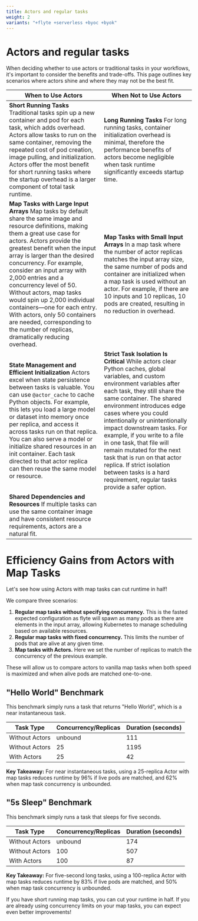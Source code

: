 ```yaml
---
title: Actors and regular tasks
weight: 2
variants: "+flyte +serverless +byoc +byok"
---
```


# Actors and regular tasks

When deciding whether to use actors or traditional tasks in your workflows, it's important to consider the benefits
and trade-offs. This page outlines key scenarios where actors shine and where they may not be the best fit.

| When to Use Actors                                                                                                                                                                                                                                                                                                                                                                                                                                                                                                                                      | When Not to Use Actors                                                                                                                                                                                                                                                                                                                                                                                                                                                                                                                     |
| ------------------------------------------------------------------------------------------------------------------------------------------------------------------------------------------------------------------------------------------------------------------------------------------------------------------------------------------------------------------------------------------------------------------------------------------------------------------------------------------------------------------------------------------------------- | ------------------------------------------------------------------------------------------------------------------------------------------------------------------------------------------------------------------------------------------------------------------------------------------------------------------------------------------------------------------------------------------------------------------------------------------------------------------------------------------------------------------------------------------ |
| **Short Running Tasks** Traditional tasks spin up a new container and pod for each task, which adds overhead. Actors allow tasks to run on the same container, removing the repeated cost of pod creation, image pulling, and initialization. Actors offer the most benefit for short running tasks where the startup overhead is a larger component of total task runtime.                                                                                                                                                                             | **Long Running Tasks** For long running tasks, container initialization overhead is minimal, therefore the performance benefits of actors become negligible when task runtime significantly exceeds startup time.                                                                                                                                                                                                                                                                                                                          |
| **Map Tasks with Large Input Arrays** Map tasks by default share the same image and resource definitions, making them a great use case for actors. Actors provide the greatest benefit when the input array is larger than the desired concurrency. For example, consider an input array with 2,000 entries and a concurrency level of 50. Without actors, map tasks would spin up 2,000 individual containers—one for each entry. With actors, only 50 containers are needed, corresponding to the number of replicas, dramatically reducing overhead. | **Map Tasks with Small Input Arrays** In a map task where the number of actor replicas matches the input array size, the same number of pods and container are initialized when a map task is used without an actor. For example, if there are 10 inputs and 10 replicas, 10 pods are created, resulting in no reduction in overhead.                                                                                                                                                                                                      |
| **State Management and Efficient Initialization** Actors excel when state persistence between tasks is valuable. You can use `@actor_cache` to cache Python objects. For example, this lets you load a large model or dataset into memory once per replica, and access it across tasks run on that replica. You can also serve a model or initialize shared resources in an init container. Each task directed to that actor replica can then reuse the same model or resource.                                                                         | **Strict Task Isolation Is Critical** While actors clear Python caches, global variables, and custom environment variables after each task, they still share the same container. The shared environment introduces edge cases where you could intentionally or unintentionally impact downstream tasks. For example, if you write to a file in one task, that file will remain mutated for the next task that is run on that actor replica. If strict isolation between tasks is a hard requirement, regular tasks provide a safer option. |
| **Shared Dependencies and Resources** If multiple tasks can use the same container image and have consistent resource requirements, actors are a natural fit.                                                                                                                                                                                                                                                                                                                                                                                           |                                                                                                                                                                                                                                                                                                                                                                                                                                                                                                                                            |

# Efficiency Gains from Actors with Map Tasks

Let's see how using Actors with map tasks can cut runtime in half!

We compare three scenarios:

1. **Regular map tasks without specifying concurrency.** This is the fasted expected configuration as flyte will spawn as many pods as there are elements in the input array, allowing Kubernetes to manage scheduling based on available resources.
2. **Regular map tasks with fixed concurrency.** This limits the number of pods that are alive at any given time.
3. **Map tasks with Actors.** Here we set the number of replicas to match the concurrency of the previous example.

These will allow us to compare actors to vanilla map tasks when both speed is maximized and when alive pods are matched one-to-one.

## "Hello World" Benchmark

This benchmark simply runs a task that returns "Hello World", which is a near instantaneous task.

| Task Type      | Concurrency/Replicas | Duration (seconds) |
| -------------- | -------------------- | ------------------ |
| Without Actors | unbound              | 111                |
| Without Actors | 25                   | 1195               |
| With Actors    | 25                   | 42                 |

**Key Takeaway:** For near instantaneous tasks, using a 25-replica Actor with map tasks reduces runtime by 96% if live pods are matched, and 62% when map task concurrency is unbounded.

## "5s Sleep" Benchmark

This benchmark simply runs a task that sleeps for five seconds.

| Task Type      | Concurrency/Replicas | Duration (seconds) |
| -------------- | -------------------- | ------------------ |
| Without Actors | unbound              | 174                |
| Without Actors | 100                  | 507                |
| With Actors    | 100                  | 87                 |

**Key Takeaway:** For five-second long tasks, using a 100-replica Actor with map tasks reduces runtime by 83% if live pods are matched, and 50% when map task concurrency is unbounded.

If you have short running map tasks, you can cut your runtime in half. If you are already using concurrency limits on your map tasks, you can expect even better improvements!
